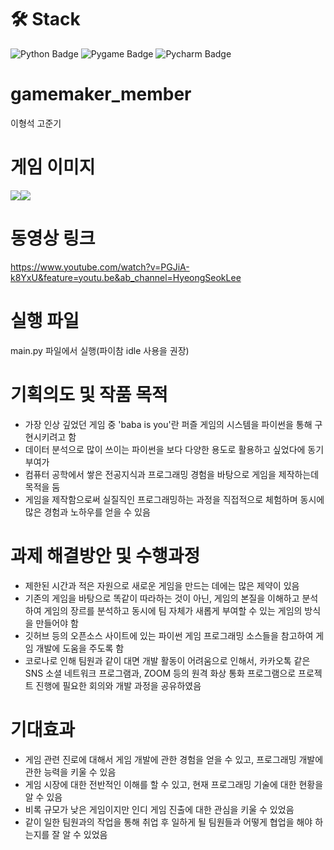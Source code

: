 # 🛠 Stack
![Python Badge](https://img.shields.io/badge/-Python-blue?style=flat=square&logo=python&logoColor=white)
![Pygame Badge](https://img.shields.io/badge/-Pygame-darkblue?style=flat=square&logo=python&logoColor=white)
![Pycharm Badge](https://img.shields.io/badge/-Pycharm-000000?style=flat=square&logo=pycharm&logoColor=white)

# gamemaker_member
이형석
고준기

# 게임 이미지
<img src = 'https://user-images.githubusercontent.com/75819612/218740472-1e1b72e5-c7e2-46cc-9784-7c0cd2ea941c.png'><img src = 'https://user-images.githubusercontent.com/75819612/218740467-ead31c45-7f37-4d8d-b33f-4fa85222c921.png'>

# 동영상 링크 
https://www.youtube.com/watch?v=PGJiA-k8YxU&feature=youtu.be&ab_channel=HyeongSeokLee

# 실행 파일
main.py 파일에서 실행(파이참 idle 사용을 권장)

# 기획의도 및 작품 목적
- 가장 인상 깊었던 게임 중 'baba is you'란 퍼즐 게임의 시스템을 파이썬을 통해 구현시키려고 함
- 데이터 분석으로 많이 쓰이는 파이썬을 보다 다양한 용도로 활용하고 싶었다에 동기부여가 
- 컴퓨터 공학에서 쌓은 전공지식과 프로그래밍 경험을 바탕으로 게임을 제작하는데 목적을 둠
- 게임을 제작함으로써 실질직인 프로그래밍하는 과정을 직접적으로 체험하며 동시에 많은 경험과 노하우를 얻을 수 있음

# 과제 해결방안 및 수행과정
- 제한된 시간과 적은 자원으로 새로운 게임을 만드는 데에는 많은 제약이 있음
- 기존의 게임을 바탕으로 똑같이 따라하는 것이 아닌, 게임의 본질을 이해하고 분석하여 게임의 장르를 분석하고 동시에 팀 자체가 새롭게 부여할 수 있는 게임의 방식을 만들어야 함
- 깃허브 등의 오픈소스 사이트에 있는 파이썬 게임 프로그래밍 소스들을 참고하여 게임 개발에 도움을 주도록 함
- 코로나로 인해 팀원과 같이 대면 개발 활동이 어려움으로 인해서, 카카오톡 같은 SNS 소셜 네트워크 프로그램과, ZOOM 등의 원격 화상 통화 프로그램으로 프로젝트 진행에 필요한 회의와 개발 과정을 공유하였음

# 기대효과
- 게임 관련 진로에 대해서 게임 개발에 관한 경험을 얻을 수 있고, 프로그래밍 개발에 관한 능력을 키울 수 있음
- 게임 시장에 대한 전반적인 이해를 할 수 있고, 현재 프로그래밍 기술에 대한 현황을 알 수 있음
- 비록 규모가 낮은 게임이지만 인디 게임 진출에 대한 관심을 키울 수 있었음
- 같이 일한 팀원과의 작업을 통해 취업 후 일하게 될 팀원들과 어떻게 협업을 해야 하는지를 잘 알 수 있었음
